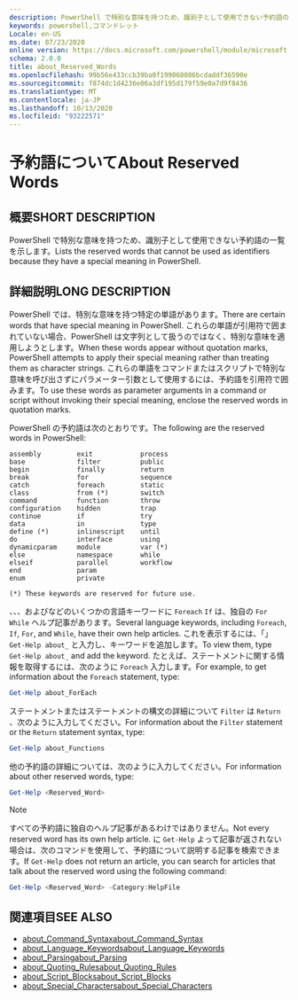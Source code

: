 ```yaml
---
description: PowerShell で特別な意味を持つため、識別子として使用できない予約語の一覧を示します。
keywords: powershell,コマンドレット
Locale: en-US
ms.date: 07/23/2020
online version: https://docs.microsoft.com/powershell/module/microsoft.powershell.core/about/about_reserved_words?view=powershell-5.1&WT.mc_id=ps-gethelp
schema: 2.0.0
title: about_Reserved_Words
ms.openlocfilehash: 99b56e433ccb39ba0f199068086bcdaddf36590e
ms.sourcegitcommit: f874dc1d4236e06a3df195d179f59e0a7d9f8436
ms.translationtype: MT
ms.contentlocale: ja-JP
ms.lasthandoff: 10/13/2020
ms.locfileid: "93222571"
---
```

# <a name="about-reserved-words"></a><span data-ttu-id="a95f0-104">予約語について</span><span class="sxs-lookup"><span data-stu-id="a95f0-104">About Reserved Words</span></span>

## <a name="short-description"></a><span data-ttu-id="a95f0-105">概要</span><span class="sxs-lookup"><span data-stu-id="a95f0-105">SHORT DESCRIPTION</span></span>
<span data-ttu-id="a95f0-106">PowerShell で特別な意味を持つため、識別子として使用できない予約語の一覧を示します。</span><span class="sxs-lookup"><span data-stu-id="a95f0-106">Lists the reserved words that cannot be used as identifiers because they have a special meaning in PowerShell.</span></span>

## <a name="long-description"></a><span data-ttu-id="a95f0-107">詳細説明</span><span class="sxs-lookup"><span data-stu-id="a95f0-107">LONG DESCRIPTION</span></span>

<span data-ttu-id="a95f0-108">PowerShell では、特別な意味を持つ特定の単語があります。</span><span class="sxs-lookup"><span data-stu-id="a95f0-108">There are certain words that have special meaning in PowerShell.</span></span> <span data-ttu-id="a95f0-109">これらの単語が引用符で囲まれていない場合、PowerShell は文字列として扱うのではなく、特別な意味を適用しようとします。</span><span class="sxs-lookup"><span data-stu-id="a95f0-109">When these words appear without quotation marks, PowerShell attempts to apply their special meaning rather than treating them as character strings.</span></span> <span data-ttu-id="a95f0-110">これらの単語をコマンドまたはスクリプトで特別な意味を呼び出さずにパラメーター引数として使用するには、予約語を引用符で囲みます。</span><span class="sxs-lookup"><span data-stu-id="a95f0-110">To use these words as parameter arguments in a command or script without invoking their special meaning, enclose the reserved words in quotation marks.</span></span>

<span data-ttu-id="a95f0-111">PowerShell の予約語は次のとおりです。</span><span class="sxs-lookup"><span data-stu-id="a95f0-111">The following are the reserved words in PowerShell:</span></span>

```
assembly         exit            process
base             filter          public
begin            finally         return
break            for             sequence
catch            foreach         static
class            from (*)        switch
command          function        throw
configuration    hidden          trap
continue         if              try
data             in              type
define (*)       inlinescript    until
do               interface       using
dynamicparam     module          var (*)
else             namespace       while
elseif           parallel        workflow
end              param
enum             private

(*) These keywords are reserved for future use.
```

<span data-ttu-id="a95f0-112">、、、およびなどのいくつかの言語キーワードに `Foreach` `If` は、独自の `For` `While` ヘルプ記事があります。</span><span class="sxs-lookup"><span data-stu-id="a95f0-112">Several language keywords, including `Foreach`, `If`, `For`, and `While`, have their own help articles.</span></span> <span data-ttu-id="a95f0-113">これを表示するには、「」 `Get-Help about_` と入力し、キーワードを追加します。</span><span class="sxs-lookup"><span data-stu-id="a95f0-113">To view them, type `Get-Help about_` and add the keyword.</span></span> <span data-ttu-id="a95f0-114">たとえば、ステートメントに関する情報を取得するには、次のように `Foreach` 入力します。</span><span class="sxs-lookup"><span data-stu-id="a95f0-114">For example, to get information about the `Foreach` statement, type:</span></span>

```powershell
Get-Help about_ForEach
```

<span data-ttu-id="a95f0-115">ステートメントまたはステートメントの構文の詳細について `Filter` は `Return` 、次のように入力してください。</span><span class="sxs-lookup"><span data-stu-id="a95f0-115">For information about the `Filter` statement or the `Return` statement syntax, type:</span></span>

```powershell
Get-Help about_Functions
```

<span data-ttu-id="a95f0-116">他の予約語の詳細については、次のように入力してください。</span><span class="sxs-lookup"><span data-stu-id="a95f0-116">For information about other reserved words, type:</span></span>

```powershell
Get-Help <Reserved_Word>
```

> [!NOTE]
> <span data-ttu-id="a95f0-117">すべての予約語に独自のヘルプ記事があるわけではありません。</span><span class="sxs-lookup"><span data-stu-id="a95f0-117">Not every reserved word has its own help article.</span></span> <span data-ttu-id="a95f0-118">に `Get-Help` よって記事が返されない場合は、次のコマンドを使用して、予約語について説明する記事を検索できます。</span><span class="sxs-lookup"><span data-stu-id="a95f0-118">If `Get-Help` does not return an article, you can search for articles that talk about the reserved word using the following command:</span></span>
>
> ```powershell
> Get-Help <Reserved_Word> -Category:HelpFile
> ```

## <a name="see-also"></a><span data-ttu-id="a95f0-119">関連項目</span><span class="sxs-lookup"><span data-stu-id="a95f0-119">SEE ALSO</span></span>

- [<span data-ttu-id="a95f0-120">about_Command_Syntax</span><span class="sxs-lookup"><span data-stu-id="a95f0-120">about_Command_Syntax</span></span>](about_Command_Syntax.md)
- [<span data-ttu-id="a95f0-121">about_Language_Keywords</span><span class="sxs-lookup"><span data-stu-id="a95f0-121">about_Language_Keywords</span></span>](about_Language_Keywords.md)
- [<span data-ttu-id="a95f0-122">about_Parsing</span><span class="sxs-lookup"><span data-stu-id="a95f0-122">about_Parsing</span></span>](about_Parsing.md)
- [<span data-ttu-id="a95f0-123">about_Quoting_Rules</span><span class="sxs-lookup"><span data-stu-id="a95f0-123">about_Quoting_Rules</span></span>](about_Quoting_Rules.md)
- [<span data-ttu-id="a95f0-124">about_Script_Blocks</span><span class="sxs-lookup"><span data-stu-id="a95f0-124">about_Script_Blocks</span></span>](about_Script_Blocks.md)
- [<span data-ttu-id="a95f0-125">about_Special_Characters</span><span class="sxs-lookup"><span data-stu-id="a95f0-125">about_Special_Characters</span></span>](about_Special_Characters.md)

